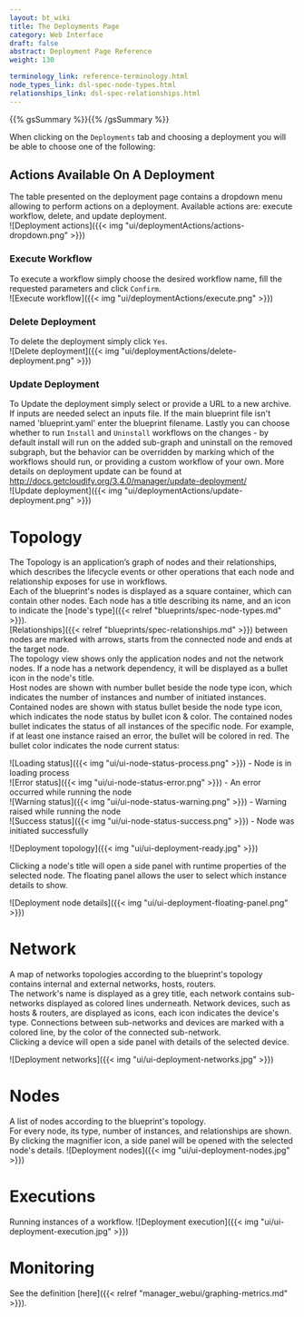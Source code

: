 ```yaml
---
layout: bt_wiki
title: The Deployments Page
category: Web Interface
draft: false
abstract: Deployment Page Reference
weight: 130

terminology_link: reference-terminology.html
node_types_link: dsl-spec-node-types.html
relationships_link: dsl-spec-relationships.html
---
```

{{% gsSummary %}}{{% /gsSummary %}}

When clicking on the `Deployments` tab and choosing a deployment you will be able to choose one of the following:

## Actions Available On A Deployment
The table presented on the deployment page contains a dropdown menu allowing to perform actions on a deployment. Available actions are: execute workflow, delete, and update deployment.<br/>
![Deployment actions]({{< img "ui/deploymentActions/actions-dropdown.png" >}})

### Execute Workflow
To execute a workflow simply choose the desired workflow name, fill the requested parameters and click `Confirm`.<br/>
![Execute workflow]({{< img "ui/deploymentActions/execute.png" >}})

### Delete Deployment
To delete the deployment simply click `Yes`.<br/>
![Delete deployment]({{< img "ui/deploymentActions/delete-deployment.png" >}})

### Update Deployment
To Update the deployment simply select or provide a URL to a new archive. If inputs are needed select an inputs file. If the main blueprint file isn't named 'blueprint.yaml' enter the blueprint filename. Lastly you can choose whether to run `Install` and `Uninstall` workflows on the changes  - by default install will run on the added sub-graph and uninstall on the removed subgraph, but the behavior can be overridden by marking which of the workflows should run, or providing a custom workflow of your own. More details on deployment update can be found at <http://docs.getcloudify.org/3.4.0/manager/update-deployment/> <br/>
![Update deployment]({{< img "ui/deploymentActions/update-deployment.png" >}})

# Topology
The Topology is an application’s graph of nodes and their relationships, which describes the lifecycle events or other operations that each node and relationship exposes for use in workflows.<br>
Each of the blueprint's nodes is displayed as a square container, which can contain other nodes. Each node has a title describing its name, and an icon to indicate the [node's type]({{< relref "blueprints/spec-node-types.md" >}}).<br>
[Relationships]({{< relref "blueprints/spec-relationships.md" >}}) between nodes are marked with arrows, starts from the connected node and ends at the target node.<br>
The topology view shows only the application nodes and not the network nodes. If a node has a network dependency, it will be displayed as a bullet icon in the node's title.<br>
Host nodes are shown with number bullet beside the node type icon, which indicates the number of instances and number of initiated instances. Contained nodes are shown with status bullet beside the node type icon, which indicates the node status by bullet icon & color.
The contained nodes bullet indicates the status of all instances of the specific node. For example, if at least one instance raised an error, the bullet will be colored in red.
The bullet color indicates the node current status:<br>

![Loading status]({{< img "ui/ui-node-status-process.png" >}}) - Node is in loading process<br>
![Error status]({{< img "ui/ui-node-status-error.png" >}}) - An error occurred while running the node<br>
![Warning status]({{< img "ui/ui-node-status-warning.png" >}}) - Warning raised while running the node<br>
![Success status]({{< img "ui/ui-node-status-success.png" >}}) - Node was initiated successfully<br>

![Deployment topology]({{< img "ui/ui-deployment-ready.jpg" >}})

Clicking a node's title will open a side panel with runtime properties of the selected node. The floating panel allows the user to select which instance details to show.<br>

![Deployment node details]({{< img "ui/ui-deployment-floating-panel.png" >}})

# Network
A map of networks topologies according to the blueprint's topology contains internal and external networks, hosts, routers.<br/>
The network's name is displayed as a grey title, each network contains sub-networks displayed as colored lines underneath.
Network devices, such as hosts & routers, are displayed as icons, each icon indicates the device's type.
Connections between sub-networks and devices are marked with a colored line, by the color of the connected sub-network.<br>
Clicking a device will open a side panel with details of the selected device.<br>

![Deployment networks]({{< img "ui/ui-deployment-networks.jpg" >}})

# Nodes
A list of nodes according to the blueprint's topology.<br/>
For every node, its type, number of instances, and relationships are shown. By clicking the magnifier icon, a side panel will be opened with the selected node's details.
![Deployment nodes]({{< img "ui/ui-deployment-nodes.jpg" >}})

# Executions
Running instances of a workflow.
![Deployment execution]({{< img "ui/ui-deployment-execution.jpg" >}})

# Monitoring
See the definition [here]({{< relref "manager_webui/graphing-metrics.md" >}}).
